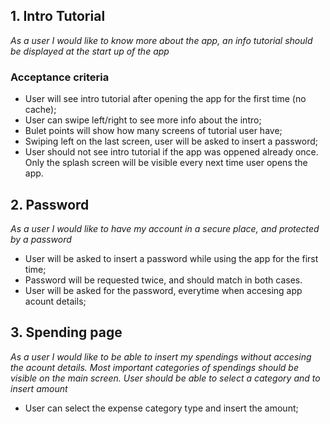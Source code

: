 ## 1. Intro Tutorial
*As a user I would like to know more about the app, an info tutorial should be displayed at the start up of the app*
### Acceptance criteria
* User will see intro tutorial after opening the app for the first time (no cache);
* User can swipe left/right to see more info about the intro;
* Bulet points will show how many screens of tutorial user have;
* Swiping left on the last screen, user will be asked to insert a password;
* User should not see intro tutorial if the app was oppened already once. Only the splash screen will be visible every next time user opens the app.


## 2. Password
*As a user I would like to have my account in a secure place, and protected by a password*
* User will be asked to insert a password while using the app for the first time;
* Password will be requested twice, and should match in both cases.
* User will be asked for the password, everytime when accesing app acount details;


## 3. Spending page
*As a user I would like to be able to insert my spendings without accesing the acount details. Most important categories of spendings should be visible on the main screen. User should be able to select a category and to insert amount*
* User can select the expense category type and insert the amount;
